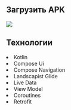 <h2><span itemprop = "name">Загрузить APK</span><a href="https://github.com/evgeny5454/Pandora-Store/raw/master/Images/Pandora%20Store.apk"></a></h2> 

<img src="https://github.com/evgeny5454/AppChibbis/blob/master/Screen_Recording_20220619-200033_AppChibbis.gif"/>

<h2><span itemprop="name">Технологии</span> </h2>
<li>Kotlin</li>
<li>Compose Ui</li>
<li>Compose Navigation</li>
<li>Landscapist Glide</li>
<li>Live Data</li>
<li>View Model</li>
<li>Coroutines</li>
<li>Retrofit</li>
